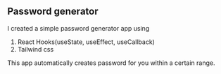 ## Password generator
I created a simple password generator app using
1. React Hooks(useState, useEffect, useCallback)
2. Tailwind css

This app automatically creates password for you within a certain range.
